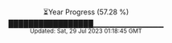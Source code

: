 <p align="center">
⏳Year Progress (57.28 %) <br>
█████████████████▁▁▁▁▁▁▁▁▁▁▁▁▁ <br>
<sub>Updated: Sat, 29 Jul 2023 01:18:45 GMT</sub>
</p>

